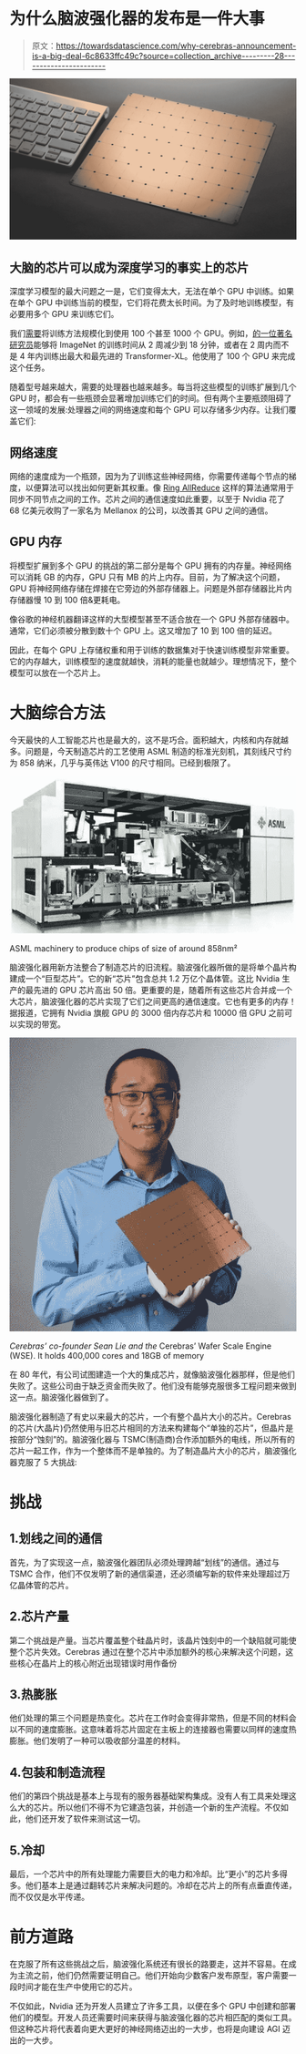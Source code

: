 # 为什么脑波强化器的发布是一件大事

> 原文：<https://towardsdatascience.com/why-cerebras-announcement-is-a-big-deal-6c8633ffc49c?source=collection_archive---------28----------------------->

![](img/b35bda33cff6680c343ed381c239563c.png)

## 大脑的芯片可以成为深度学习的事实上的芯片

深度学习模型的最大问题之一是，它们变得太大，无法在单个 GPU 中训练。如果在单个 GPU 中训练当前的模型，它们将花费太长时间。为了及时地训练模型，有必要用多个 GPU 来训练它们。

我们[需要](https://medium.com/south-park-commons/scaling-transformer-xl-to-128-gpus-85849508ec35)将训练方法规模化到使用 100 个甚至 1000 个 GPU。例如，[的一位著名研究员](https://medium.com/south-park-commons/scaling-transformer-xl-to-128-gpus-85849508ec35)能够将 ImageNet 的训练时间从 2 周减少到 18 分钟，或者在 2 周内而不是 4 年内训练出最大和最先进的 Transformer-XL。他使用了 100 个 GPU 来完成这个任务。

随着型号越来越大，需要的处理器也越来越多。每当将这些模型的训练扩展到几个 GPU 时，都会有一些瓶颈会显著增加训练它们的时间。但有两个主要瓶颈阻碍了这一领域的发展:处理器之间的网络速度和每个 GPU 可以存储多少内存。让我们覆盖它们:

## 网络速度

网络的速度成为一个瓶颈，因为为了训练这些神经网络，你需要传递每个节点的梯度，以便算法可以找出如何更新其权重。像 [Ring AllReduce](https://preferredresearch.jp/2018/07/10/technologies-behind-distributed-deep-learning-allreduce/) 这样的算法通常用于同步不同节点之间的工作。芯片之间的通信速度如此重要，以至于 Nvidia 花了 68 亿美元收购了一家名为 Mellanox 的公司，以改善其 GPU 之间的通信。

## GPU 内存

将模型扩展到多个 GPU 的挑战的第二部分是每个 GPU 拥有的内存量。神经网络可以消耗 GB 的内存，GPU 只有 MB 的片上内存。目前，为了解决这个问题，GPU 将神经网络存储在焊接在它旁边的外部存储器上。问题是外部存储器比片内存储器慢 10 到 100 倍&更耗电。

像谷歌的神经机器翻译这样的大型模型甚至不适合放在一个 GPU 外部存储器中。通常，它们必须被分散到数十个 GPU 上。这又增加了 10 到 100 倍的延迟。

因此，在每个 GPU 上存储权重和用于训练的数据集对于快速训练模型非常重要。它的内存越大，训练模型的速度就越快，消耗的能量也就越少。理想情况下，整个模型可以放在一个芯片上。

# 大脑综合方法

今天最快的人工智能芯片也是最大的，这不是巧合。面积越大，内核和内存就越多。问题是，今天制造芯片的工艺使用 ASML 制造的标准光刻机，其刻线尺寸约为 858 纳米，几乎与英伟达 V100 的尺寸相同。已经到极限了。

![](img/82f0afc641f967acf763985f7341dd1a.png)

ASML machinery to produce chips of size of around 858nm²

脑波强化器用新方法整合了制造芯片的旧流程。脑波强化器所做的是将单个晶片构建成一个“巨型芯片”。它的新“芯片”包含总共 1.2 万亿个晶体管。这比 Nvidia 生产的最先进的 GPU 芯片高出 50 倍。更重要的是，随着所有这些芯片合并成一个大芯片，脑波强化器的芯片实现了它们之间更高的通信速度。它也有更多的内存！据报道，它拥有 Nvidia 旗舰 GPU 的 3000 倍内存芯片和 10000 倍 GPU 之前可以实现的带宽。

![](img/bdc34134da10d4d27f4cb211dcb89ddd.png)

*Cerebras’ co-founder Sean Lie and the* Cerebras’ Wafer Scale Engine (WSE). It holds 400,000 cores and 18GB of memory

在 80 年代，有公司试图建造一个大的集成芯片，就像脑波强化器那样，但是他们失败了。这些公司由于缺乏资金而失败了。他们没有能够克服很多工程问题来做到这一点。脑波强化器做到了。

脑波强化器制造了有史以来最大的芯片，一个有整个晶片大小的芯片。Cerebras 的芯片(大晶片)仍然使用与旧芯片相同的方法来构建每个“单独的芯片”，但晶片是按部分“蚀刻”的。脑波强化器与 TSMC(制造商)合作添加额外的电线，所以所有的芯片一起工作，作为一个整体而不是单独的。为了制造晶片大小的芯片，脑波强化器克服了 5 大挑战:

# 挑战

## 1.划线之间的通信

首先，为了实现这一点，脑波强化器团队必须处理跨越“划线”的通信。通过与 TSMC 合作，他们不仅发明了新的通信渠道，还必须编写新的软件来处理超过万亿晶体管的芯片。

## 2.芯片产量

第二个挑战是产量。当芯片覆盖整个硅晶片时，该晶片蚀刻中的一个缺陷就可能使整个芯片失效。Cerebras 通过在整个芯片中添加额外的核心来解决这个问题，这些核心在晶片上的核心附近出现错误时用作备份

## 3.热膨胀

他们处理的第三个问题是热变化。芯片在工作时会变得非常热，但是不同的材料会以不同的速度膨胀。这意味着将芯片固定在主板上的连接器也需要以同样的速度热膨胀。他们发明了一种可以吸收部分温差的材料。

## 4.包装和制造流程

他们的第四个挑战是基本上与现有的服务器基础架构集成。没有人有工具来处理这么大的芯片。所以他们不得不为它建造包装，并创造一个新的生产流程。不仅如此，他们还开发了软件来测试这一切。

## 5.冷却

最后，一个芯片中的所有处理能力需要巨大的电力和冷却。比“更小”的芯片多得多。他们基本上是通过翻转芯片来解决问题的。冷却在芯片上的所有点垂直传递，而不仅仅是水平传递。

# 前方道路

在克服了所有这些挑战之后，脑波强化系统还有很长的路要走，这并不容易。在成为主流之前，他们仍然需要证明自己。他们开始向少数客户发布原型，客户需要一段时间才能在生产中使用它的芯片。

不仅如此，Nvidia 还为开发人员建立了许多工具，以便在多个 GPU 中创建和部署他们的模型。开发人员还需要时间来获得与脑波强化器的芯片相匹配的类似工具。但这种芯片将代表着向更大更好的神经网络迈出的一大步，也将是向建设 AGI 迈出的一大步。